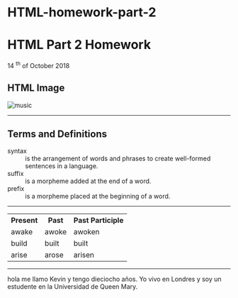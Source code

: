 # HTML-homework-part-2
<!DOCTYPE html>
<html>
<body>
<h1>HTML Part 2	Homework</h1>
<p>14 <sup>th</sup/> of October 2018</p>
<h2>HTML Image</h2>
<img src="https://upload.wikimedia.org/wikipedia/commons/1/1e/Meo_Music_icon.png" alt="music">
<hr>
<h2>Terms and Definitions</h2>
<dl>
<dt>syntax</dt>
<dd>is the arrangement of words and phrases to create well-formed sentences in a language.</dt>
<dt>suffix</dt>
<dd>is a morpheme added at the end of a word.</dd>
<dt>prefix</dt>
<dd>is a morpheme placed at the beginning of a word.</dd>
</dl>
<hr>
<table>
<tr>
<th>Present</th>
<th>Past</th>
<th>Past Participle</th>
</tr>
<tr>
<td>awake</td>
<td>awoke</td>
<td>awoken</td>
</tr>
<tr>
<td>build</td>
<td>built</td>
<td>built</td>
</tr>  
<tr>
<td>arise</td>
<td>arose</td>
<td>arisen</td>
</tr>
<table>
<hr>
<html lang="es"> 
<p>hola me llamo Kevin y tengo dieciocho años. Yo vivo en Londres y soy un estudente en la Universidad de Queen Mary.</p>
</body>
</html>
